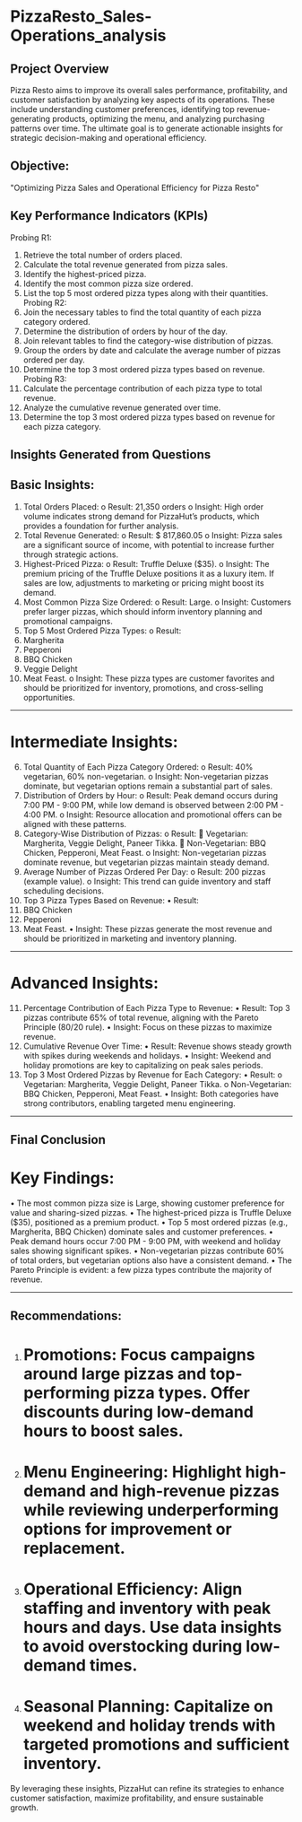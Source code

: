 # PizzaResto_Sales-Operations_analysis

## **Project Overview**

Pizza Resto aims to improve its overall sales performance, profitability, and customer satisfaction by analyzing key aspects of its operations. These include understanding customer preferences, identifying top revenue-generating products, optimizing the menu, and analyzing purchasing patterns over time. The ultimate goal is to generate actionable insights for strategic decision-making and operational efficiency.
## **Objective:**
"Optimizing Pizza Sales and Operational Efficiency for Pizza Resto"

## **Key Performance Indicators (KPIs)**
Probing R1:
1.	Retrieve the total number of orders placed.
2.	Calculate the total revenue generated from pizza sales.
3.	Identify the highest-priced pizza.
4.	Identify the most common pizza size ordered.
5.	List the top 5 most ordered pizza types along with their quantities.
Probing R2:
6.	Join the necessary tables to find the total quantity of each pizza category ordered.
7.	Determine the distribution of orders by hour of the day.
8.	Join relevant tables to find the category-wise distribution of pizzas.
9.	Group the orders by date and calculate the average number of pizzas ordered per day.
10.	Determine the top 3 most ordered pizza types based on revenue.
Probing R3:
11.	Calculate the percentage contribution of each pizza type to total revenue.
12.	Analyze the cumulative revenue generated over time.
13.	Determine the top 3 most ordered pizza types based on revenue for each pizza category.

## **Insights Generated from Questions**
## Basic Insights:
1.	Total Orders Placed:
o	Result: 21,350 orders 
o	Insight: High order volume indicates strong demand for PizzaHut’s products, which provides a foundation for further analysis.
2.	Total Revenue Generated:
o	Result: $ 817,860.05
o	Insight: Pizza sales are a significant source of income, with potential to increase further through strategic actions.
3.	Highest-Priced Pizza:
o	Result: Truffle Deluxe ($35).
o	Insight: The premium pricing of the Truffle Deluxe positions it as a luxury item. If sales are low, adjustments to marketing or pricing might boost its demand.
4.	Most Common Pizza Size Ordered:
o	Result: Large.
o	Insight: Customers prefer larger pizzas, which should inform inventory planning and promotional campaigns.
5.	Top 5 Most Ordered Pizza Types:
o	Result:
1.	Margherita
2.	Pepperoni
3.	BBQ Chicken
4.	Veggie Delight
5.	Meat Feast.
o	Insight: These pizza types are customer favorites and should be prioritized for inventory, promotions, and cross-selling opportunities.
________________________________________
# Intermediate Insights:
6.	Total Quantity of Each Pizza Category Ordered:
o	Result: 40% vegetarian, 60% non-vegetarian.
o	Insight: Non-vegetarian pizzas dominate, but vegetarian options remain a substantial part of sales.
7.	Distribution of Orders by Hour:
o	Result: Peak demand occurs during 7:00 PM - 9:00 PM, while low demand is observed between 2:00 PM - 4:00 PM.
o	Insight: Resource allocation and promotional offers can be aligned with these patterns.
8.	Category-Wise Distribution of Pizzas:
o	Result:
	Vegetarian: Margherita, Veggie Delight, Paneer Tikka.
	Non-Vegetarian: BBQ Chicken, Pepperoni, Meat Feast.
o	Insight: Non-vegetarian pizzas dominate revenue, but vegetarian pizzas maintain steady demand.
9.	Average Number of Pizzas Ordered Per Day:
o	Result: 200 pizzas (example value).
o	Insight: This trend can guide inventory and staff scheduling decisions.
10.	Top 3 Pizza Types Based on Revenue:
•	Result:
1.	BBQ Chicken
2.	Pepperoni
3.	Meat Feast.
•	Insight: These pizzas generate the most revenue and should be prioritized in marketing and inventory planning.
________________________________________
# Advanced Insights:
11.	Percentage Contribution of Each Pizza Type to Revenue:
•	Result: Top 3 pizzas contribute 65% of total revenue, aligning with the Pareto Principle (80/20 rule).
•	Insight: Focus on these pizzas to maximize revenue.
12.	Cumulative Revenue Over Time:
•	Result: Revenue shows steady growth with spikes during weekends and holidays.
•	Insight: Weekend and holiday promotions are key to capitalizing on peak sales periods.
13.	Top 3 Most Ordered Pizzas by Revenue for Each Category:
•	Result:
o	Vegetarian: Margherita, Veggie Delight, Paneer Tikka.
o	Non-Vegetarian: BBQ Chicken, Pepperoni, Meat Feast.
•	Insight: Both categories have strong contributors, enabling targeted menu engineering.
________________________________________


## **Final Conclusion**
# Key Findings:
•	The most common pizza size is Large, showing customer preference for value and sharing-sized pizzas.
•	The highest-priced pizza is Truffle Deluxe ($35), positioned as a premium product.
•	Top 5 most ordered pizzas (e.g., Margherita, BBQ Chicken) dominate sales and customer preferences.
•	Peak demand hours occur 7:00 PM - 9:00 PM, with weekend and holiday sales showing significant spikes.
•	Non-vegetarian pizzas contribute 60% of total orders, but vegetarian options also have a consistent demand.
•	The Pareto Principle is evident: a few pizza types contribute the majority of revenue.
________________________________________
## **Recommendations:**
1.	# Promotions: Focus campaigns around large pizzas and top-performing pizza types. Offer discounts during low-demand hours to boost sales.
2.	# Menu Engineering: Highlight high-demand and high-revenue pizzas while reviewing underperforming options for improvement or replacement.
3.	# Operational Efficiency: Align staffing and inventory with peak hours and days. Use data insights to avoid overstocking during low-demand times.
4.	# Seasonal Planning: Capitalize on weekend and holiday trends with targeted promotions and sufficient inventory.
By leveraging these insights, PizzaHut can refine its strategies to enhance customer satisfaction, maximize profitability, and ensure sustainable growth.

